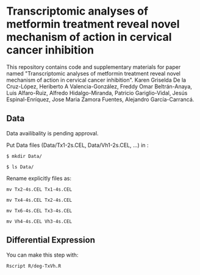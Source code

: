 # Transcriptomic analyses of metformin treatment reveal novel mechanism of action in cervical cancer inhibition
This repository contains code and supplementary materials for paper named "Transcriptomic analyses of metformin treatment reveal novel mechanism of action in cervical cancer inhibition". Karen Griselda De la Cruz-López, Heriberto A Valencia-González, Freddy Omar Beltrán-Anaya, Luis Alfaro-Ruiz, Alfredo Hidalgo-Miranda, Patricio Gariglio-Vidal, Jesús Espinal-Enríquez, Jose Maria Zamora Fuentes, Alejandro García-Carrancá.

## Data

Data availibality is pending approval.

Put Data files (Data/Tx1-2s.CEL, Data/Vh1-2s.CEL, ...) in :

`$ mkdir Data/`

`$ ls Data/`

Rename explicitly files as:

`mv Tx2-4s.CEL Tx1-4s.CEL`

`mv Tx4-4s.CEL Tx2-4s.CEL`

`mv Tx6-4s.CEL Tx3-4s.CEL`

`mv Vh4-4s.CEL Vh3-4s.CEL`

## Differential Expression

You can make this step with:

`Rscript R/deg-TxVh.R`

